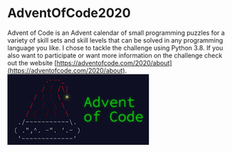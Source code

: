 # AdventOfCode2020

Advent of Code is an Advent calendar of small programming puzzles for a variety of skill sets and skill levels that can be solved in any programming language you like. I chose to tackle the challenge using Python 3.8. If you also want to participate or want more information on the challenge check out the website [https://adventofcode.com/2020/about](https://adventofcode.com/2020/about).  
![Advent of Code](adventofcode.jpg)